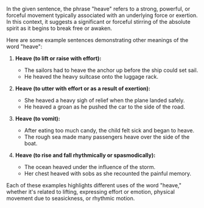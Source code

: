 In the given sentence, the phrase "heave" refers to a strong, powerful, or forceful movement typically associated with an underlying force or exertion. In this context, it suggests a significant or forceful stirring of the absolute spirit as it begins to break free or awaken.

Here are some example sentences demonstrating other meanings of the word "heave":

1. **Heave (to lift or raise with effort):**
   - The sailors had to heave the anchor up before the ship could set sail.
   - He heaved the heavy suitcase onto the luggage rack.

2. **Heave (to utter with effort or as a result of exertion):**
   - She heaved a heavy sigh of relief when the plane landed safely.
   - He heaved a groan as he pushed the car to the side of the road.

3. **Heave (to vomit):**
   - After eating too much candy, the child felt sick and began to heave.
   - The rough sea made many passengers heave over the side of the boat.

4. **Heave (to rise and fall rhythmically or spasmodically):**
   - The ocean heaved under the influence of the storm.
   - Her chest heaved with sobs as she recounted the painful memory. 

Each of these examples highlights different uses of the word "heave," whether it's related to lifting, expressing effort or emotion, physical movement due to seasickness, or rhythmic motion.